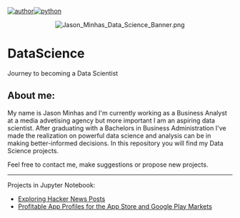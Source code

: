 [![author](https://badgen.net/badge/Author/Jason_Minhas/blue)](https://www.linkedin.com/in/jasonminhas/)[![python](https://badgen.net/badge/Python/3.6+/yellow)](https://www.python.org)

<p align="center">
  <img src="https://raw.githubusercontent.com/JasonMinhas/DataScience/master/Images/Jason_Minhas_Data_Science_Banner.png" alt="Jason_Minhas_Data_Science_Banner.png" border="0" />
</p>

# DataScience
Journey to becoming a Data Scientist
## About me:

My name is Jason Minhas and I'm currently working as a Business Analyst at a media advetising agency but more important I am an aspiring data scientist. After graduating with a Bachelors in Business Administration I've made the realization on powerful data science and analysis can be in making better-informed decisions.  In this repository you will find my Data Science projects.

Feel free to contact me, make suggestions or propose new projects.

***

Projects in Jupyter Notebook:

* [Exploring Hacker News Posts](sdfsd)
* [Profitable App Profiles for the App Store and Google Play Markets](https://github.com/JasonMinhas/DataScience/blob/master/Profitable%20App%20Profiles%20for%20the%20App%20Store%20and%20Google%20Play%20Markets/Profitable%20App%20Profiles%20for%20the%20App%20Store%20and%20Google%20Play%20Store.ipynb)
